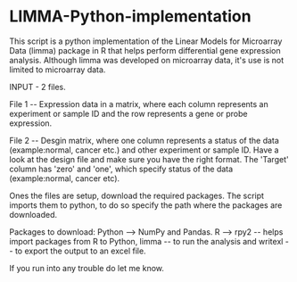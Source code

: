 # LIMMA-Python-implementation
This script is a python implementation of the Linear Models for Microarray Data (limma) package in R that helps perform differential gene expression analysis. Although limma was developed on microarray data, it's use is not limited to microarray data.  

INPUT - 2 files.

File 1 -- Expression data in a matrix, where each column represents an experiment or sample ID and the row represents a gene or probe expression.

File 2 -- Desgin matrix, where one column represents a status of the data (example:normal, cancer etc.) and other experiment or sample ID. 
Have a look at the design file and make sure you have the right format. The 'Target'  column has 'zero' and 'one', which specify status of the data (example:normal, cancer etc).

Ones the files are setup, download the required packages. The script imports them to python, to do so specify the path where the  packages are downloaded.

Packages to download:
Python --> NumPy and Pandas.
R --> rpy2 -- helps import packages from R to Python, limma -- to run the analysis and writexl -- to export the output to an excel file.

If you run into any trouble do let me know.

